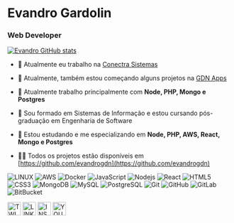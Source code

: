 <h1 align="left">Evandro Gardolin</h1>
<h3 align="left">Web Developer</h3>

[![Evandro GitHub stats](https://github-readme-stats.vercel.app/api?username=evandrogdn)](https://github.com/anuraghazra/github-readme-stats)

- 🔭 Atualmente eu trabalho na [Conectra Sistemas](https://github.com/conectra)

- 🔭 Atualmente, também estou começando alguns projetos na [GDN Apps](https://github.com/gdn-apps)

- 🌱 Atualmente trabalho principalmente com **Node, PHP, Mongo e Postgres**

- 🌱 Sou formado em Sistemas de Informação e estou cursando pós-graduação em Engenharia de Software

- 🌱 Estou estudando e me especializando em **Node, PHP, AWS, React, Mongo e Postgres**

- 👨‍💻 Todos os projetos estão disponíveis em [https://github.com/evandrogdn](https://github.com/evandrogdn)

![LINUX](https://img.shields.io/badge/Linux-FCC624?style=flat-square&logo=linux&logoColor=black)
![AWS](https://img.shields.io/badge/Amazon_AWS-FF9900?style=flat-square&logo=amazonaws&logoColor=white)
![Docker](https://img.shields.io/badge/-Docker-2496ED?style=flat-square&logo=docker&logoColor=white)
![JavaScript](https://img.shields.io/badge/-JavaScript-black?style=flat-square&logo=javascript)
![Nodejs](https://img.shields.io/badge/-Nodejs-339933?style=flat-square&logo=Node.js&logoColor=white)
![React](https://img.shields.io/badge/-React-61dafb?style=flat-square&logo=React&logoColor=black)
![HTML5](https://img.shields.io/badge/-HTML5-E34F26?style=flat-square&logo=html5&logoColor=white)
![CSS3](https://img.shields.io/badge/-CSS3-1572B6?style=flat-square&logo=css3)
![MongoDB](https://img.shields.io/badge/-MongoDB-black?style=flat-square&logo=mongodb)
![MySQL](https://img.shields.io/badge/-MySQL-4479A1?style=flat-square&logo=mysql&logoColor=white)
![PostgreSQL](https://img.shields.io/badge/-PostgreSQL-336791?style=flat-square&logo=postgresql&logoColor=white)
![Git](https://img.shields.io/badge/-Git-black?style=flat-square&logo=git)
![GitHub](https://img.shields.io/badge/-GitHub-181717?style=flat-square&logo=github)
![GitLab](https://img.shields.io/badge/-GitLab-181717?style=flat-square&logo=gitlab)
![BitBucket](https://img.shields.io/badge/-BitBucket-darkblue?style=flat-square&logo=bitbucket)

<p align="left">
<a href="https://twitter.com/evandro_gdn" target="blank"><img align="center" src="https://img.icons8.com/fluent/48/000000/twitter.png" alt="TWITTER" height="30"  /></a>
<a href="https://www.linkedin.com/in/evandrogdn/" target="blank"><img align="center" src="https://img.icons8.com/fluent/48/000000/linkedin.png" alt="LINKEDIN" height="30"/></a>
<a href="https://instagram.com/evandro_gdn" target="blank"><img align="center" src="https://img.icons8.com/fluent/50/000000/instagram-new.png" alt="INSTAGRAM" height="30" /></a>
<a href="https://www.youtube.com/evandrogdn" target="blank"><img align="center" src="https://img.icons8.com/color/48/000000/youtube-play.png" alt="YOUTUBE" height="30" /></a>
</p>
